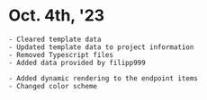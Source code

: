 # Oct. 4th, '23
    - Cleared template data
    - Updated template data to project information
    - Removed Typescript files
    - Added data provided by filipp999

    - Added dynamic rendering to the endpoint items
    - Changed color scheme